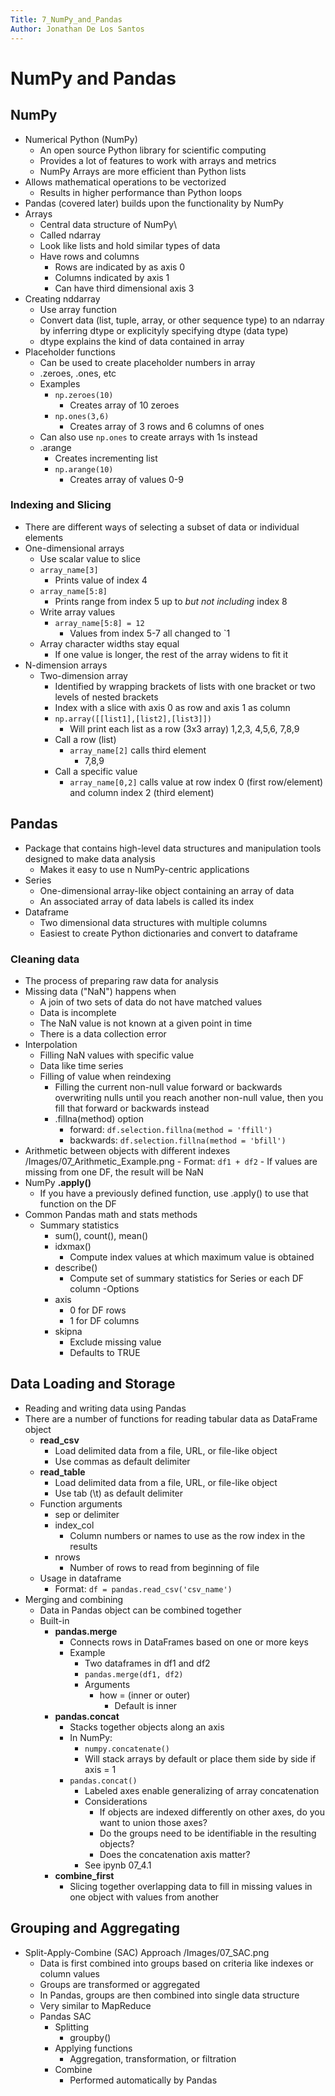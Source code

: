 ```yaml
---
Title: 7_NumPy_and_Pandas
Author: Jonathan De Los Santos
---
```

# NumPy and Pandas
## NumPy
- Numerical Python (NumPy)
	- An open source Python library for scientific computing
	- Provides a lot of features to work with arrays and metrics
	- NumPy Arrays are more efficient than Python lists
- Allows mathematical operations to be vectorized
	- Results in higher performance than Python loops
- Pandas (covered later) builds upon the functionality by NumPy
- Arrays
	- Central data structure of NumPy\
	- Called ndarray
	- Look like lists and hold similar types of data
	- Have rows and columns
		- Rows are indicated by as axis 0
		- Columns indicated by axis 1
		- Can have third dimensional axis 3
- Creating nddarray
	- Use array function
	- Convert data (list, tuple, array, or other sequence type) to an ndarray by inferring dtype or explicityly specifying dtype (data type)
	- dtype explains the kind of data contained in array
- Placeholder functions
	- Can be used to create placeholder numbers in array
	- .zeroes, .ones, etc
	- Examples
		- `np.zeroes(10)` 
			- Creates array of 10 zeroes
		- `np.ones(3,6)` 
			- Creates array of 3 rows and 6 columns of ones
	- Can also use `np.ones` to create arrays with 1s instead
	- .arange
		- Creates incrementing list
		- `np.arange(10)`
			- Creates array of values 0-9
### Indexing and Slicing
- There are different ways of selecting a subset of data or individual elements
- One-dimensional arrays
	- Use scalar value to slice
	- `array_name[3]`
		- Prints value of index 4
	- `array_name[5:8]`
		- Prints range from index 5 up to *but not including* index 8
	- Write array values
		- `array_name[5:8] = 12`
			- Values from index 5-7 all changed to `1
	- Array character widths stay equal
		- If one value is longer, the rest of the array widens to fit it
- N-dimension arrays
	- Two-dimension array
		- Identified by wrapping brackets of lists with one bracket or two levels of nested brackets
		- Index with a slice with axis 0 as row and axis 1 as column
		- `np.array([[list1],[list2],[list3]])`
			- Will print each list as a row (3x3 array)
				1,2,3,
				4,5,6,
				7,8,9
		- Call a row (list)
			- `array_name[2]` calls third element
				- 7,8,9
		- Call a specific value
			- `array_name[0,2]` calls value at row index 0 (first row/element) and column index 2 (third element)
## Pandas
- Package that contains high-level data structures and manipulation tools designed to make data analysis
	- Makes it easy to use n NumPy-centric applications
- Series
	- One-dimensional array-like object containing an array of data
	- An associated array of data labels is called its index
- Dataframe
	- Two dimensional data structures with multiple columns
	- Easiest to create Python dictionaries and convert to dataframe
### Cleaning data
- The process of preparing raw data for analysis
- Missing data ("NaN") happens when
	- A join of two sets of data do not have matched values
	- Data is incomplete
	- The NaN value is not known at a given point in time
	- There is a data collection error
- Interpolation
	- Filling NaN values with specific value
	- Data like time series
	- Filling of value when reindexing
		- Filling the current non-null value forward or backwards overwriting nulls until you reach another non-null value, then you fill that forward or backwards instead
		- .fillna(method) option
			- forward: `df.selection.fillna(method = 'ffill')`
			- backwards: `df.selection.fillna(method = 'bfill')`
- Arithmetic between objects with different indexes
		/Images/07_Arithmetic_Example.png
		- Format: `df1 + df2`
		- If values are missing from one DF, the result will be NaN
- NumPy **.apply()**
	- If you have a previously defined function, use .apply() to use that function on the DF
- Common Pandas math and stats methods
	- Summary statistics
		- sum(), count(), mean()
		- idxmax()
			- Compute index values at which maximum value is obtained
		- describe()
			- Compute set of summary statistics for Series or each DF column
	-Options 
		- axis
			- 0 for DF rows
			- 1 for DF columns
		- skipna
			- Exclude missing value
			- Defaults to TRUE
## Data Loading and Storage
- Reading and writing data using Pandas
- There are a number of functions for reading tabular data as DataFrame object
	- **read_csv**
		- Load delimited data from a file, URL, or file-like object
		- Use commas as default delimiter
	- **read_table**
		- Load delimited data from a file, URL, or file-like object
		- Use tab (\t) as default delimiter
	- Function arguments
		- sep or delimiter
		- index_col
			- Column numbers or names to use as the row index in the results
		- nrows
			- Number of rows to read from beginning of file
	- Usage in dataframe
		- Format: `df = pandas.read_csv('csv_name')`
- Merging and combining
	- Data in Pandas object can be combined together
	- Built-in
		- **pandas.merge**
			- Connects rows in DataFrames based on one or more keys
			- Example
				- Two dataframes in df1 and df2
				- `pandas.merge(df1, df2)`
				- Arguments
					- how = (inner or outer)
						- Default is inner
		- **pandas.concat**
			- Stacks together objects along an axis
			- In NumPy:
				- `numpy.concatenate()`
				- Will stack arrays by default or place them side by side if axis = 1
			- `pandas.concat()`
				- Labeled axes enable generalizing of array concatenation
				- Considerations
					- If objects are indexed differently on other axes, do you want to union those axes?
					- Do the groups need to be identifiable in the resulting objects?
					- Does the concatenation axis matter?
				- See ipynb 07_4.1
		- **combine_first**
			- Slicing together overlapping data to fill in missing values in one object with values from another 
## Grouping and Aggregating
- Split-Apply-Combine (SAC) Approach
		/Images/07_SAC.png
	- Data is first combined into groups based on criteria like indexes or column values
	- Groups are transformed or aggregated 
	- In Pandas, groups are then combined into single data structure
	- Very similar to MapReduce
	- Pandas SAC
		- Splitting
			- groupby()
		- Applying functions
			- Aggregation, transformation, or filtration
		- Combine
			- Performed automatically by Pandas